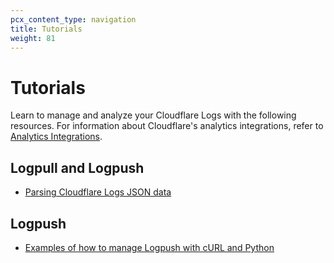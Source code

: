 ```yaml
---
pcx_content_type: navigation
title: Tutorials
weight: 81
---
```


# Tutorials

Learn to manage and analyze your Cloudflare Logs with the following resources. For information about Cloudflare's analytics integrations, refer to [Analytics Integrations](/analytics/analytics-integrations/).

## Logpull and Logpush

*   [Parsing Cloudflare Logs JSON data](/logs/tutorials/parsing-json-log-data/)

## Logpush 

*   [Examples of how to manage Logpush with cURL and Python](/logs/tutorials/examples/)
